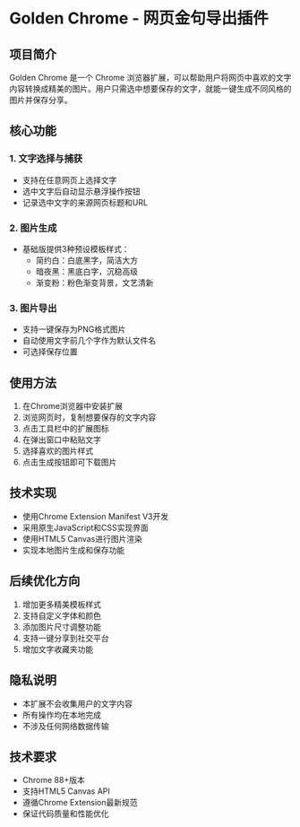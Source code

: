# Golden Chrome - 网页金句导出插件

## 项目简介
Golden Chrome 是一个 Chrome 浏览器扩展，可以帮助用户将网页中喜欢的文字内容转换成精美的图片。用户只需选中想要保存的文字，就能一键生成不同风格的图片并保存分享。

## 核心功能

### 1. 文字选择与捕获
- 支持在任意网页上选择文字
- 选中文字后自动显示悬浮操作按钮
- 记录选中文字的来源网页标题和URL

### 2. 图片生成
- 基础版提供3种预设模板样式：
  - 简约白：白底黑字，简洁大方
  - 暗夜黑：黑底白字，沉稳高级
  - 渐变粉：粉色渐变背景，文艺清新

### 3. 图片导出
- 支持一键保存为PNG格式图片
- 自动使用文字前几个字作为默认文件名
- 可选择保存位置

## 使用方法
1. 在Chrome浏览器中安装扩展
2. 浏览网页时，复制想要保存的文字内容
3. 点击工具栏中的扩展图标
4. 在弹出窗口中粘贴文字
5. 选择喜欢的图片样式
6. 点击生成按钮即可下载图片

## 技术实现
- 使用Chrome Extension Manifest V3开发
- 采用原生JavaScript和CSS实现界面
- 使用HTML5 Canvas进行图片渲染
- 实现本地图片生成和保存功能

## 后续优化方向
1. 增加更多精美模板样式
2. 支持自定义字体和颜色
3. 添加图片尺寸调整功能
4. 支持一键分享到社交平台
5. 增加文字收藏夹功能

## 隐私说明
- 本扩展不会收集用户的文字内容
- 所有操作均在本地完成
- 不涉及任何网络数据传输

## 技术要求
- Chrome 88+版本
- 支持HTML5 Canvas API
- 遵循Chrome Extension最新规范
- 保证代码质量和性能优化